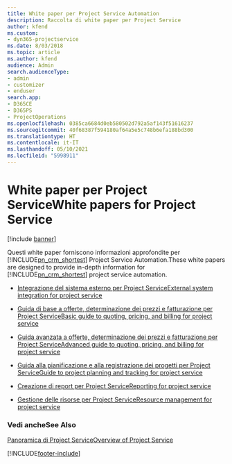 ```yaml
---
title: White paper per Project Service Automation
description: Raccolta di white paper per Project Service
author: kfend
ms.custom:
- dyn365-projectservice
ms.date: 8/03/2018
ms.topic: article
ms.author: kfend
audience: Admin
search.audienceType:
- admin
- customizer
- enduser
search.app:
- D365CE
- D365PS
- ProjectOperations
ms.openlocfilehash: 0385ca6684d0eb580502d792a5af143f51616237
ms.sourcegitcommit: 40f68387f594180af64a5e5c748b6efa188bd300
ms.translationtype: HT
ms.contentlocale: it-IT
ms.lasthandoff: 05/10/2021
ms.locfileid: "5998911"
---
```

# <a name="white-papers-for-project-service"></a><span data-ttu-id="0fe9c-103">White paper per Project Service</span><span class="sxs-lookup"><span data-stu-id="0fe9c-103">White papers for Project Service</span></span>

[!include [banner](../includes/psa-now-project-operations.md)]

<span data-ttu-id="0fe9c-104">Questi white paper forniscono informazioni approfondite per [!INCLUDE[pn_crm_shortest](../includes/pn-crm-shortest.md)] Project Service Automation.</span><span class="sxs-lookup"><span data-stu-id="0fe9c-104">These white papers are designed to provide in-depth information for [!INCLUDE[pn_crm_shortest](../includes/pn-crm-shortest.md)] project service automation.</span></span>

-   [<span data-ttu-id="0fe9c-105">Integrazione del sistema esterno per Project Service</span><span class="sxs-lookup"><span data-stu-id="0fe9c-105">External system integration for project service</span></span>](https://go.microsoft.com/fwlink/?LinkId=825445)

-   [<span data-ttu-id="0fe9c-106">Guida di base a offerte, determinazione dei prezzi e fatturazione per Project Service</span><span class="sxs-lookup"><span data-stu-id="0fe9c-106">Basic guide to quoting, pricing, and billing for project service</span></span>](https://go.microsoft.com/fwlink/?LinkId=825241)

-   [<span data-ttu-id="0fe9c-107">Guida avanzata a offerte, determinazione dei prezzi e fatturazione per Project Service</span><span class="sxs-lookup"><span data-stu-id="0fe9c-107">Advanced guide to quoting, pricing, and billing for project service</span></span>](https://go.microsoft.com/fwlink/?LinkId=825242)

-   [<span data-ttu-id="0fe9c-108">Guida alla pianificazione e alla registrazione dei progetti per Project Service</span><span class="sxs-lookup"><span data-stu-id="0fe9c-108">Guide to project planning and tracking for project service</span></span>](https://go.microsoft.com/fwlink/?LinkId=825243)

-   [<span data-ttu-id="0fe9c-109">Creazione di report per Project Service</span><span class="sxs-lookup"><span data-stu-id="0fe9c-109">Reporting for project service</span></span>](https://go.microsoft.com/fwlink/?LinkId=825446)

-   [<span data-ttu-id="0fe9c-110">Gestione delle risorse per Project Service</span><span class="sxs-lookup"><span data-stu-id="0fe9c-110">Resource management for project service</span></span>](https://go.microsoft.com/fwlink/?LinkId=825244)

### <a name="see-also"></a><span data-ttu-id="0fe9c-111">Vedi anche</span><span class="sxs-lookup"><span data-stu-id="0fe9c-111">See Also</span></span>
 [<span data-ttu-id="0fe9c-112">Panoramica di Project Service</span><span class="sxs-lookup"><span data-stu-id="0fe9c-112">Overview of Project Service</span></span>](../psa/overview.md)


[!INCLUDE[footer-include](../includes/footer-banner.md)]